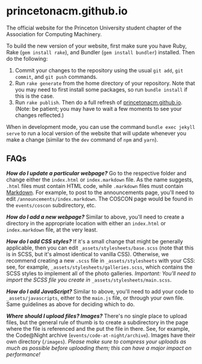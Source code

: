 # princetonacm.github.io

The official website for the Princeton University student chapter of the Association for Computing Machinery.

To build the new version of your website, first make sure you have Ruby, Rake (`gem install rake`), and Bundler
(`gem install bundler`) installed. Then do the following:

1. Commit your changes to the repository using the usual `git add`, `git commit`, and `git push` commands.
2. Run `rake generate` from the home directory of your repository. Note that you may need to first install
   some packages, so run `bundle install` if this is the case.
3. Run `rake publish`. Then do a full refresh of [princetonacm.github.io](https://princetonacm.github.io).
   (Note: be patient; you may have to wait a few moments to see your changes reflected.) 
   
When in development mode, you can use the command `bundle exec jekyll serve` to run a local version of the website
that will update whenever you make a change (similar to the `dev` command of `npm` and `yarn`).

## FAQs

***How do I update a particular webpage?*** Go to the respective folder and change either the ```index.html``` or ```index.markdown``` file. As the name suggests, ```.html``` files must contain HTML code, while ```.markdown``` files must contain [Markdown](https://www.markdownguide.org/). For example, to post to the announcements page, you'll need to edit ```/announcements/index.markdown```. The COSCON page would be found in the ```events/coscon``` subdirectory, etc.

***How do I add a new webpage?*** Similar to above, you'll need to create a directory in the appropriate location with either an ```index.html``` or ```index.markdown``` file, at the very least.

***How do I add CSS styles?*** If it's a small change that might be generally applicable, then you can edit ```_assets/stylesheets/base.scss``` (note that this is in SCSS, but it's almost identical to vanilla CSS). Otherwise, we recommend creating a new ```.scss``` file in ```_assets/stylesheets``` with your CSS: see, for example, ```_assets/stylesheets/galleries.scss```, which contains the SCSS styles to implement all of the photo galleries. *Important: You'll need to import the SCSS file you create in* ```_assets/stylesheets/main.scss```.

***How do I add JavaScript?*** Similar to above, you'll need to add your code to ```_assets/javascripts```, either to the ```main.js``` file, or through your own file. Same guidelines as above for deciding which to do.

***Where should I upload files? Images?*** There's no single place to upload files, but the general rule of thumb is to create a subdirectory in the page where the file is referenced and the put the file in there. See, for example, the Code@Night archive (```events/code-at-night/archive```). Images have their own directory (```/images```). *Please make sure to compress your uploads as much as possible before uploading them; this can have a major impact on performance!*

